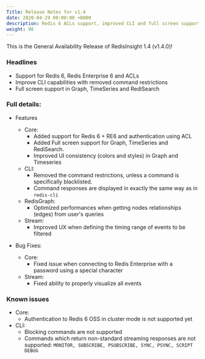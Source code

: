 ```yaml
---
Title: Release Notes for v1.4
date: 2020-04-29 00:00:00 +0000
description: Redis 6 ACLs support, improved CLI and full screen support in Graph, TimeSeries and RedisSearch
weight: 96
---
```


This is the General Availability Release of RedisInsight 1.4 (v1.4.0)!

### Headlines

- Support for Redis 6, Redis Enterprise 6 and ACLs
- Improve CLI capabilities with removed command restrictions
- Full screen support in Graph, TimeSeries and RediSearch

### Full details:

- Features
    - Core:
        - Added support for Redis 6 + RE6 and authentication using ACL
        - Added Full screen support for Graph, TimeSeries and RediSearch.  
        - Improved UI consistency (colors and styles) in Graph and Timeseries
    - CLI:
        - Removed the command restrictions, unless a command is specifically blacklisted.
        - Command responses are displayed in exactly the same way as in `redis-cli`
    - RedisGraph:
        - Optimized performances when getting nodes relationships (edges) from user's queries
    - Stream:
        - Improved UX when defining the timing range of events to be filtered

- Bug Fixes:
    - Core:
        - Fixed issue when connecting to Redis Enterprise with a password using a special character
    - Stream:
        - Fixed ability to properly visualize all events

### Known issues

- Core:
    - Authentication to Redis 6 OSS in cluster mode is not supported yet
- CLI:
    - Blocking commands are not supported
    - Commands which return non-standard streaming responses are not supported: `MONITOR, SUBSCRIBE, PSUBSCRIBE, SYNC, PSYNC, SCRIPT DEBUG`
